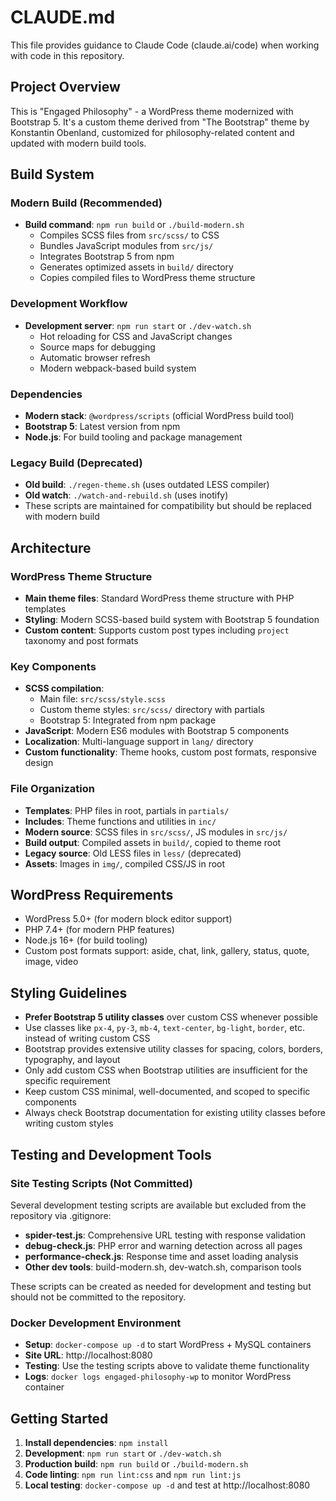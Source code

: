 # CLAUDE.md

This file provides guidance to Claude Code (claude.ai/code) when working with code in this repository.

## Project Overview

This is "Engaged Philosophy" - a WordPress theme modernized with Bootstrap 5. It's a custom theme derived from "The Bootstrap" theme by Konstantin Obenland, customized for philosophy-related content and updated with modern build tools.

## Build System

### Modern Build (Recommended)
- **Build command**: `npm run build` or `./build-modern.sh`
  - Compiles SCSS files from `src/scss/` to CSS
  - Bundles JavaScript modules from `src/js/`
  - Integrates Bootstrap 5 from npm
  - Generates optimized assets in `build/` directory
  - Copies compiled files to WordPress theme structure

### Development Workflow
- **Development server**: `npm run start` or `./dev-watch.sh`
  - Hot reloading for CSS and JavaScript changes
  - Source maps for debugging
  - Automatic browser refresh
  - Modern webpack-based build system

### Dependencies
- **Modern stack**: `@wordpress/scripts` (official WordPress build tool)
- **Bootstrap 5**: Latest version from npm
- **Node.js**: For build tooling and package management

### Legacy Build (Deprecated)
- **Old build**: `./regen-theme.sh` (uses outdated LESS compiler)
- **Old watch**: `./watch-and-rebuild.sh` (uses inotify)
- These scripts are maintained for compatibility but should be replaced with modern build

## Architecture

### WordPress Theme Structure
- **Main theme files**: Standard WordPress theme structure with PHP templates
- **Styling**: Modern SCSS-based build system with Bootstrap 5 foundation
- **Custom content**: Supports custom post types including `project` taxonomy and post formats

### Key Components
- **SCSS compilation**: 
  - Main file: `src/scss/style.scss`
  - Custom theme styles: `src/scss/` directory with partials
  - Bootstrap 5: Integrated from npm package
- **JavaScript**: Modern ES6 modules with Bootstrap 5 components
- **Localization**: Multi-language support in `lang/` directory
- **Custom functionality**: Theme hooks, custom post formats, responsive design

### File Organization
- **Templates**: PHP files in root, partials in `partials/`
- **Includes**: Theme functions and utilities in `inc/`
- **Modern source**: SCSS files in `src/scss/`, JS modules in `src/js/`
- **Build output**: Compiled assets in `build/`, copied to theme root
- **Legacy source**: Old LESS files in `less/` (deprecated)
- **Assets**: Images in `img/`, compiled CSS/JS in root

## WordPress Requirements
- WordPress 5.0+ (for modern block editor support)
- PHP 7.4+ (for modern PHP features)
- Node.js 16+ (for build tooling)
- Custom post formats support: aside, chat, link, gallery, status, quote, image, video

## Styling Guidelines
- **Prefer Bootstrap 5 utility classes** over custom CSS whenever possible
- Use classes like `px-4`, `py-3`, `mb-4`, `text-center`, `bg-light`, `border`, etc. instead of writing custom CSS
- Bootstrap provides extensive utility classes for spacing, colors, borders, typography, and layout
- Only add custom CSS when Bootstrap utilities are insufficient for the specific requirement
- Keep custom CSS minimal, well-documented, and scoped to specific components
- Always check Bootstrap documentation for existing utility classes before writing custom styles

## Testing and Development Tools

### Site Testing Scripts (Not Committed)
Several development testing scripts are available but excluded from the repository via .gitignore:
- **spider-test.js**: Comprehensive URL testing with response validation
- **debug-check.js**: PHP error and warning detection across all pages  
- **performance-check.js**: Response time and asset loading analysis
- **Other dev tools**: build-modern.sh, dev-watch.sh, comparison tools

These scripts can be created as needed for development and testing but should not be committed to the repository.

### Docker Development Environment
- **Setup**: `docker-compose up -d` to start WordPress + MySQL containers
- **Site URL**: http://localhost:8080
- **Testing**: Use the testing scripts above to validate theme functionality
- **Logs**: `docker logs engaged-philosophy-wp` to monitor WordPress container

## Getting Started
1. **Install dependencies**: `npm install`
2. **Development**: `npm run start` or `./dev-watch.sh`
3. **Production build**: `npm run build` or `./build-modern.sh`
4. **Code linting**: `npm run lint:css` and `npm run lint:js`
5. **Local testing**: `docker-compose up -d` and test at http://localhost:8080